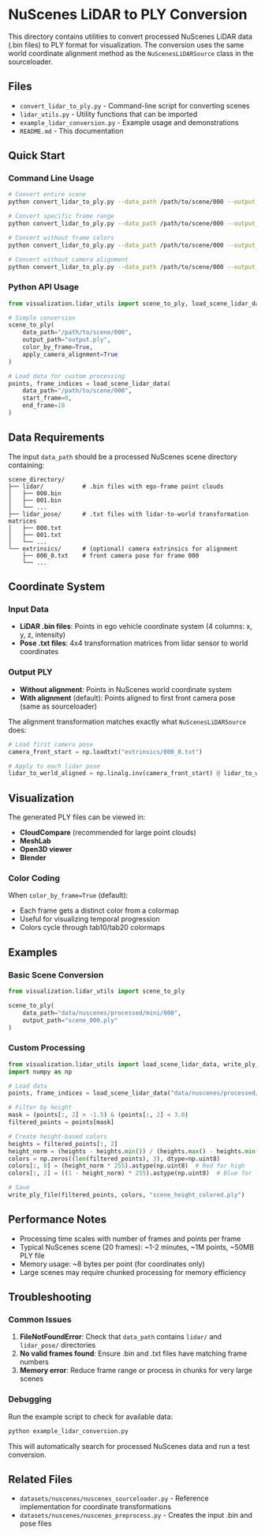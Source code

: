 # NuScenes LiDAR to PLY Conversion

This directory contains utilities to convert processed NuScenes LiDAR data (.bin files) to PLY format for visualization. The conversion uses the same world coordinate alignment method as the `NuScenesLiDARSource` class in the sourceloader.

## Files

- `convert_lidar_to_ply.py` - Command-line script for converting scenes
- `lidar_utils.py` - Utility functions that can be imported
- `example_lidar_conversion.py` - Example usage and demonstrations
- `README.md` - This documentation

## Quick Start

### Command Line Usage

```bash
# Convert entire scene
python convert_lidar_to_ply.py --data_path /path/to/scene/000 --output_path scene_000.ply

# Convert specific frame range
python convert_lidar_to_ply.py --data_path /path/to/scene/000 --output_path scene_000_frames_10_20.ply --start_frame 10 --end_frame 20

# Convert without frame colors
python convert_lidar_to_ply.py --data_path /path/to/scene/000 --output_path scene_000_no_color.ply --no_color

# Convert without camera alignment
python convert_lidar_to_ply.py --data_path /path/to/scene/000 --output_path scene_000_no_align.ply --no_alignment
```

### Python API Usage

```python
from visualization.lidar_utils import scene_to_ply, load_scene_lidar_data

# Simple conversion
scene_to_ply(
    data_path="/path/to/scene/000",
    output_path="output.ply",
    color_by_frame=True,
    apply_camera_alignment=True
)

# Load data for custom processing
points, frame_indices = load_scene_lidar_data(
    data_path="/path/to/scene/000",
    start_frame=0,
    end_frame=10
)
```

## Data Requirements

The input `data_path` should be a processed NuScenes scene directory containing:

```
scene_directory/
├── lidar/           # .bin files with ego-frame point clouds
│   ├── 000.bin
│   ├── 001.bin
│   └── ...
├── lidar_pose/      # .txt files with lidar-to-world transformation matrices
│   ├── 000.txt
│   ├── 001.txt
│   └── ...
└── extrinsics/      # (optional) camera extrinsics for alignment
    ├── 000_0.txt    # front camera pose for frame 000
    └── ...
```

## Coordinate System

### Input Data
- **LiDAR .bin files**: Points in ego vehicle coordinate system (4 columns: x, y, z, intensity)
- **Pose .txt files**: 4x4 transformation matrices from lidar sensor to world coordinates

### Output PLY
- **Without alignment**: Points in NuScenes world coordinate system
- **With alignment** (default): Points aligned to first front camera pose (same as sourceloader)

The alignment transformation matches exactly what `NuScenesLiDARSource` does:

```python
# Load first camera pose
camera_front_start = np.loadtxt("extrinsics/000_0.txt")

# Apply to each lidar pose
lidar_to_world_aligned = np.linalg.inv(camera_front_start) @ lidar_to_world_original
```

## Visualization

The generated PLY files can be viewed in:
- **CloudCompare** (recommended for large point clouds)
- **MeshLab**
- **Open3D viewer**
- **Blender**

### Color Coding

When `color_by_frame=True` (default):
- Each frame gets a distinct color from a colormap
- Useful for visualizing temporal progression
- Colors cycle through tab10/tab20 colormaps

## Examples

### Basic Scene Conversion
```python
from visualization.lidar_utils import scene_to_ply

scene_to_ply(
    data_path="data/nuscenes/processed/mini/000",
    output_path="scene_000.ply"
)
```

### Custom Processing
```python
from visualization.lidar_utils import load_scene_lidar_data, write_ply_file
import numpy as np

# Load data
points, frame_indices = load_scene_lidar_data("data/nuscenes/processed/mini/000")

# Filter by height
mask = (points[:, 2] > -1.5) & (points[:, 2] < 3.0)
filtered_points = points[mask]

# Create height-based colors
heights = filtered_points[:, 2]
height_norm = (heights - heights.min()) / (heights.max() - heights.min())
colors = np.zeros((len(filtered_points), 3), dtype=np.uint8)
colors[:, 0] = (height_norm * 255).astype(np.uint8)  # Red for high
colors[:, 2] = ((1 - height_norm) * 255).astype(np.uint8)  # Blue for low

# Save
write_ply_file(filtered_points, colors, "scene_height_colored.ply")
```

## Performance Notes

- Processing time scales with number of frames and points per frame
- Typical NuScenes scene (20 frames): ~1-2 minutes, ~1M points, ~50MB PLY file
- Memory usage: ~8 bytes per point (for coordinates only)
- Large scenes may require chunked processing for memory efficiency

## Troubleshooting

### Common Issues

1. **FileNotFoundError**: Check that `data_path` contains `lidar/` and `lidar_pose/` directories
2. **No valid frames found**: Ensure .bin and .txt files have matching frame numbers
3. **Memory error**: Reduce frame range or process in chunks for very large scenes

### Debugging

Run the example script to check for available data:
```bash
python example_lidar_conversion.py
```

This will automatically search for processed NuScenes data and run a test conversion.

## Related Files

- `datasets/nuscenes/nuscenes_sourceloader.py` - Reference implementation for coordinate transformations
- `datasets/nuscenes/nuscenes_preprocess.py` - Creates the input .bin and pose files
